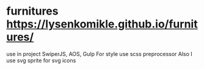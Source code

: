 # furnitures https://lysenkomikle.github.io/furnitures/
use in project SwiperJS, AOS, Gulp
For style use scss preprocessor 
Also I use svg sprite for svg icons 
